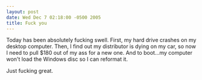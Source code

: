 ```yaml
---
layout: post
date: Wed Dec 7 02:18:00 -0500 2005
title: Fuck you
---
```


Today has been absolutely fucking swell.  First, my hard drive crashes on my
desktop computer.  Then, I find out my distributor is dying on my car, so now
I need to pull $180 out of my ass for a new one.  And to boot...my computer
won't load the Windows disc so I can reformat it.

Just fucking great.

